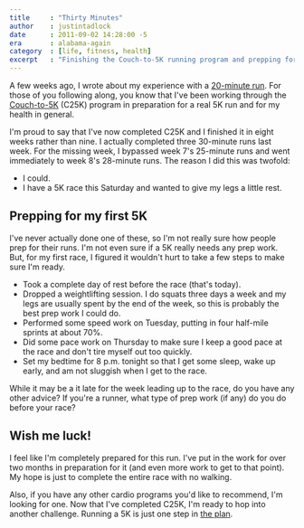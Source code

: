```yaml
---
title     : "Thirty Minutes"
author    : justintadlock
date      : 2011-09-02 14:28:00 -5
era       : alabama-again
category  : [life, fitness, health]
excerpt   : "Finishing the Couch-to-5K running program and prepping for my first 5K race."
---
```


A few weeks ago, I wrote about my experience with a <a href="http://justintadlock.com/archives/2011/08/08/twenty-minutes" title="Twenty minutes">20-minute run</a>.  For those of you following along, you know that I've been working through the <a href="http://www.coolrunning.com/engine/2/2_3/181.shtml" title="Couch-to-5K running plan">Couch-to-5K</a> (C25K) program in preparation for a real 5K run and for my health in general.

I'm proud to say that I've now completed C25K and I finished it in eight weeks rather than nine.  I actually completed three 30-minute runs last week.  For the missing week, I bypassed week 7's 25-minute runs and went immediately to week 8's 28-minute runs.  The reason I did this was twofold:

<ul>
	<li>I could.</li>
	<li>I have a 5K race this Saturday and wanted to give my legs a little rest.</li>
</ul>

<h2>Prepping for my first 5K</h2>

I've never actually done one of these, so I'm not really sure how people prep for their runs.  I'm not even sure if a 5K really needs any prep work.  But, for my first race, I figured it wouldn't hurt to take a few steps to make sure I'm ready.

<ul>
	<li>Took a complete day of rest before the race (that's today).</li>
	<li>Dropped a weightlifting session.  I do squats three days a week and my legs are usually spent by the end of the week, so this is probably the best prep work I could do.</li>
	<li>Performed some speed work on Tuesday, putting in four half-mile sprints at about 70%.</li>
	<li>Did some pace work on Thursday to make sure I keep a good pace at the race and don't tire myself out too quickly.</li>
	<li>Set my bedtime for 8 p.m. tonight so that I get some sleep, wake up early, and am not sluggish when I get to the race.</li>
</ul>

While it may be a it late for the week leading up to the race, do you have any other advice?  If you're a runner, what type of prep work (if any) do you do before your race?

<h2>Wish me luck!</h2>

I feel like I'm completely prepared for this run.  I've put in the work for over two months in preparation for it (and even more work to get to that point).  My hope is just to complete the entire race with no walking.

Also, if you have any other cardio programs you'd like to recommend, I'm looking for one.  Now that I've completed C25K, I'm ready to hop into another challenge.  Running a 5K is just one step in <a href="http://justintadlock.com/archives/2011/07/04/the-year-of-the-six-pack" title="The year of the six-pack">the plan</a>.
